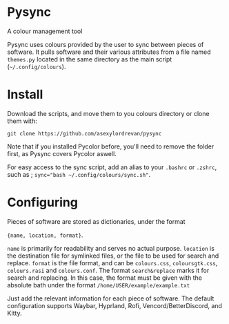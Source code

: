 # Pysync
A colour management tool

Pysync uses colours provided by the user to sync between pieces of software. It pulls software and their various attributes from a file named `themes.py` located in the same directory as the main script (`~/.config/colours`).

# Install
Download the scripts, and move them to you colours directory or clone them with:

`git clone https://github.com/asexylordrevan/pysync`

Note that if you installed Pycolor before, you'll need to remove the folder first, as Pysync covers Pycolor aswell.

For easy access to the sync script, add an alias to your `.bashrc` or `.zshrc`, such as ; `sync="bash ~/.config/colours/sync.sh"`.

# Configuring
Pieces of software are stored as dictionaries, under the format

`{name, location, format}`.

`name` is primarily for readability and serves no actual purpose. `location` is the destination file for symlinked files, or the file to be used for search and replace. `format` is the file format, and can be `colours.css`, `coloursgtk.css`, `colours.rasi` and `colours.conf`. The format `search&replace` marks it for search and replacing. In this case, the format must be given with the absolute bath under the format `/home/USER/example/example.txt`

Just add the relevant information for each piece of software. The default configuration supports Waybar, Hyprland, Rofi, Vencord/BetterDiscord, and Kitty.
